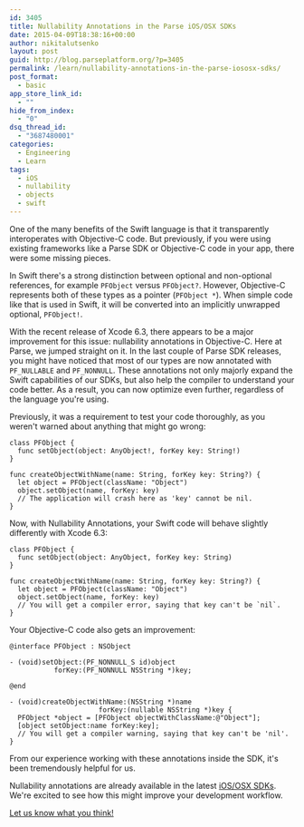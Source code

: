 ```yaml
---
id: 3405
title: Nullability Annotations in the Parse iOS/OSX SDKs
date: 2015-04-09T18:38:16+00:00
author: nikitalutsenko
layout: post
guid: http://blog.parseplatform.org/?p=3405
permalink: /learn/nullability-annotations-in-the-parse-iososx-sdks/
post_format:
  - basic
app_store_link_id:
  - ""
hide_from_index:
  - "0"
dsq_thread_id:
  - "3687480001"
categories:
  - Engineering
  - Learn
tags:
  - iOS
  - nullability
  - objects
  - swift
---
```

One of the many benefits of the Swift language is that it transparently interoperates with Objective-C code. But previously, if you were using existing frameworks like a Parse SDK or Objective-C code in your app, there were some missing pieces.

In Swift there's a strong distinction between optional and non-optional references, for example `PFObject` versus `PFObject?`. However, Objective-C represents both of these types as a pointer (`PFObject *`). When simple code like that is used in Swift, it will be converted into an implicitly unwrapped optional, `PFObject!`.

With the recent release of Xcode 6.3, there appears to be a major improvement for this issue: nullability annotations in Objective-C. Here at Parse, we jumped straight on it. In the last couple of Parse SDK releases, you might have noticed that most of our types are now annotated with `PF_NULLABLE` and `PF_NONNULL`. These annotations not only majorly expand the Swift capabilities of our SDKs, but also help the compiler to understand your code better. As a result, you can now optimize even further, regardless of the language you're using.

Previously, it was a requirement to test your code thoroughly, as you weren't warned about anything that might go wrong:

<pre class="line-numbers"><code class="language-swift">class PFObject {
  func setObject(object: AnyObject!, forKey key: String!)
}

func createObjectWithName(name: String, forKey key: String?) {
  let object = PFObject(className: "Object")
  object.setObject(name, forKey: key)
  // The application will crash here as 'key' cannot be nil.
}</code></pre>

Now, with Nullability Annotations, your Swift code will behave slightly differently with Xcode 6.3:

<pre class="line-numbers"><code class="language-swift">class PFObject {
  func setObject(object: AnyObject, forKey key: String)
}

func createObjectWithName(name: String, forKey key: String?) {
  let object = PFObject(className: "Object")
  object.setObject(name, forKey: key) 
  // You will get a compiler error, saying that key can't be `nil`.
}</code></pre>

Your Objective-C code also gets an improvement:

<pre class="line-numbers"><code class="language-objectivec">@interface PFObject : NSObject

- (void)setObject:(PF_NONNULL_S id)object 
           forKey:(PF_NONNULL NSString *)key;

@end

- (void)createObjectWithName:(NSString *)name 
                      forKey:(nullable NSString *)key {
  PFObject *object = [PFObject objectWithClassName:@"Object"];
  [object setObject:name forKey:key]; 
  // You will get a compiler warning, saying that key can't be 'nil'.
}</code></pre>

From our experience working with these annotations inside the SDK, it's been tremendously helpful for us.

Nullability annotations are already available in the latest <a title="iOS/OSX SDKs" href="https://parse.com/docs/downloads/" target="_blank">iOS/OSX SDKs</a>. We're excited to see how this might improve your development workflow.

<a title="Let us know what you think!" href="https://groups.google.com/group/parse-developers" target="_blank">Let us know what you think!</a>